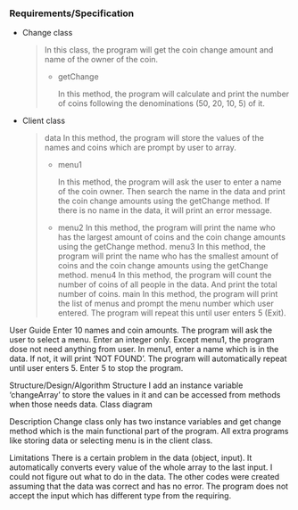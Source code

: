 ### Requirements/Specification

- Change class
  > In this class, the program will get the coin change amount and name of the owner of the coin.
  > - getChange
  >  
  >   In this method, the program will calculate and print the number of coins following the denominations (50, 20, 10, 5) of it.


- Client class
  > data
  > In this method, the program will store the values of the names and coins which are prompt by user to array.
  > - menu1
  > 
  >   In this method, the program will ask the user to enter a name of the coin owner. Then search the name in the data and print the coin change amounts using the getChange method. If there is no name in the data, it will print an error message.
  > - menu2
In this method, the program will print the name who has the largest amount of coins and the coin change amounts using the getChange method.
menu3
In this method, the program will print the name who has the smallest amount of coins and the coin change amounts using the getChange method.
menu4
In this method, the program will count the number of coins of all people in the data. And print the total number of coins.
main
In this method, the program will print the list of menus and prompt the menu number which user entered. The program will repeat this until user enters 5 (Exit).

User Guide
Enter 10 names and coin amounts.
The program will ask the user to select a menu. Enter an integer only.
Except menu1, the program dose not need anything from user.
In menu1, enter a name which is in the data. If not, it will print ‘NOT FOUND’.
The program will automatically repeat until user enters 5. Enter 5 to stop the program.
 

Structure/Design/Algorithm
Structure
I add an instance variable ‘changeArray’ to store the values in it and can be accessed from methods when those needs data.
Class diagram








Description
Change class only has two instance variables and get change method which is the main functional part of the program. All extra programs like storing data or selecting menu is in the client class.




Limitations
There is a certain problem in the data (object, input). It automatically converts every value of the whole array to the last input. I could not figure out what to do in the data. The other codes were created assuming that the data was correct and has no error.
The program does not accept the input which has different type from the requiring.

